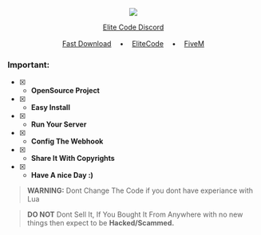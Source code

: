 <p align="center">
<img src="https://img.shields.io/github/languages/top/elitecodestudio/EliteCode-AntiXSS?color=add8e6&label-style=flat-square" </a>
</p>

<p align="center">
<a href="https://discord.gg/ZGH3ubzWHw">Elite Code Discord</a>

</p>
<p align="center">
<a href="https://github.com/elitecodestudio/EliteCode-AntiXSS/archive/refs/heads/main.zip">Fast Download</a> ㅤ•ㅤ
<a href="https://discord.gg/ZGH3ubzWHw">EliteCode</a> ㅤ•ㅤ
<a href="https://fivem.net/">FiveM</a>
</p>

### Important:
- [x] - **OpenSource Project**

- [x] - **Easy Install**
- [x] - **Run Your Server**
- [x] - **Config The Webhook**

- [x] - **Share It With Copyrights**
- [x] - **Have A nice Day :)**

> **WARNING:** Dont Change The Code if you dont have experiance with Lua 

> **DO NOT** Dont Sell It, If You Bought It From Anywhere with no new things then expect to be **Hacked/Scammed.**
